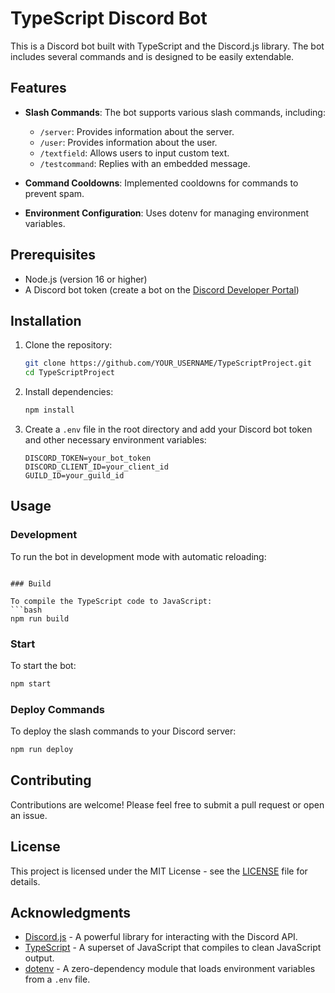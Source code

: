 # TypeScript Discord Bot

This is a Discord bot built with TypeScript and the Discord.js library. The bot includes several commands and is designed to be easily extendable.

## Features

- **Slash Commands**: The bot supports various slash commands, including:
  - `/server`: Provides information about the server.
  - `/user`: Provides information about the user.
  - `/textfield`: Allows users to input custom text.
  - `/testcommand`: Replies with an embedded message.

- **Command Cooldowns**: Implemented cooldowns for commands to prevent spam.

- **Environment Configuration**: Uses dotenv for managing environment variables.

## Prerequisites

- Node.js (version 16 or higher)
- A Discord bot token (create a bot on the [Discord Developer Portal](https://discord.com/developers/applications))

## Installation

1. Clone the repository:
   ```bash
   git clone https://github.com/YOUR_USERNAME/TypeScriptProject.git
   cd TypeScriptProject
   ```

2. Install dependencies:
   ```bash
   npm install
   ```

3. Create a `.env` file in the root directory and add your Discord bot token and other necessary environment variables:
   ```plaintext
   DISCORD_TOKEN=your_bot_token
   DISCORD_CLIENT_ID=your_client_id
   GUILD_ID=your_guild_id
   ```

## Usage

### Development

To run the bot in development mode with automatic reloading:

```

### Build

To compile the TypeScript code to JavaScript:
```bash
npm run build
```

### Start

To start the bot:
```bash
npm start
```

### Deploy Commands

To deploy the slash commands to your Discord server:
```bash
npm run deploy
```

## Contributing

Contributions are welcome! Please feel free to submit a pull request or open an issue.

## License

This project is licensed under the MIT License - see the [LICENSE](LICENSE) file for details.

## Acknowledgments

- [Discord.js](https://discord.js.org/) - A powerful library for interacting with the Discord API.
- [TypeScript](https://www.typescriptlang.org/) - A superset of JavaScript that compiles to clean JavaScript output.
- [dotenv](https://www.npmjs.com/package/dotenv) - A zero-dependency module that loads environment variables from a `.env` file.
